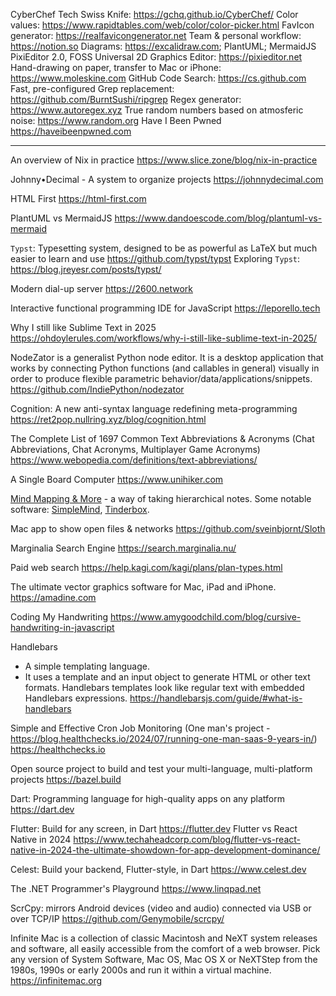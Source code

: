 CyberChef Tech Swiss Knife: https://gchq.github.io/CyberChef/
Color values: https://www.rapidtables.com/web/color/color-picker.html
FavIcon generator: https://realfavicongenerator.net
Team & personal workflow: https://notion.so
Diagrams: https://excalidraw.com; PlantUML; MermaidJS
PixiEditor 2.0, FOSS Universal 2D Graphics Editor: https://pixieditor.net
Hand-drawing on paper, transfer to Mac or iPhone: https://www.moleskine.com
GitHub Code Search: https://cs.github.com
Fast, pre-configured Grep replacement:
https://github.com/BurntSushi/ripgrep
Regex generator: https://www.autoregex.xyz
True random numbers based on atmosferic noise: https://www.random.org
Have I Been Pwned https://haveibeenpwned.com

---

An overview of Nix in practice
https://www.slice.zone/blog/nix-in-practice

Johnny•Decimal - A system to organize projects
https://johnnydecimal.com

HTML First
https://html-first.com

PlantUML vs MermaidJS
https://www.dandoescode.com/blog/plantuml-vs-mermaid

`Typst`: Typesetting system, designed to be as powerful as LaTeX but much easier to learn and use
https://github.com/typst/typst
Exploring `Typst`: https://blog.jreyesr.com/posts/typst/

Modern dial-up server
https://2600.network

Interactive functional programming IDE for JavaScript
https://leporello.tech

Why I still like Sublime Text in 2025
https://ohdoylerules.com/workflows/why-i-still-like-sublime-text-in-2025/

NodeZator is a generalist Python node editor. It is a desktop application that works by connecting Python functions (and callables in general) visually in order to produce flexible parametric behavior/data/applications/snippets.
https://github.com/IndiePython/nodezator

Cognition: A new anti-syntax language redefining meta-programming
https://ret2pop.nullring.xyz/blog/cognition.html

The Complete List of 1697 Common Text Abbreviations & Acronyms
(Chat Abbreviations, Chat Acronyms, Multiplayer Game Acronyms)
https://www.webopedia.com/definitions/text-abbreviations/

A Single Board Computer
https://www.unihiker.com

[Mind Mapping & More](https://en.m.wikipedia.org/wiki/Mind_map) - a way of taking hierarchical notes.
Some notable software: [SimpleMind](https://simplemind.eu), [Tinderbox](http://www.eastgate.com/Tinderbox/).

Mac app to show open files & networks
https://github.com/sveinbjornt/Sloth

Marginalia Search Engine
https://search.marginalia.nu/

Paid web search
https://help.kagi.com/kagi/plans/plan-types.html

The ultimate vector graphics software for Mac, iPad and iPhone.
https://amadine.com

Coding My Handwriting
https://www.amygoodchild.com/blog/cursive-handwriting-in-javascript

Handlebars
- A simple templating language.
- It uses a template and an input object to generate HTML or other text formats. Handlebars templates look like regular text with embedded Handlebars expressions.
https://handlebarsjs.com/guide/#what-is-handlebars

Simple and Effective Cron Job Monitoring
(One man's project - https://blog.healthchecks.io/2024/07/running-one-man-saas-9-years-in/)
https://healthchecks.io

Open source project to build and test your multi-language, multi-platform projects
https://bazel.build

Dart: Programming language for high-quality apps on any platform
https://dart.dev

Flutter: Build for any screen, in Dart
https://flutter.dev
Flutter vs React Native in 2024
https://www.techaheadcorp.com/blog/flutter-vs-react-native-in-2024-the-ultimate-showdown-for-app-development-dominance/

Celest: Build your backend, Flutter-style, in Dart
https://www.celest.dev

The .NET Programmer's Playground
https://www.linqpad.net

ScrCpy: mirrors Android devices (video and audio) connected via USB or over TCP/IP
https://github.com/Genymobile/scrcpy/

Infinite Mac is a collection of classic Macintosh and NeXT system releases and software, all easily accessible from the comfort of a web browser.
Pick any version of System Software, Mac OS, Mac OS X or NeXTStep from the 1980s, 1990s or early 2000s and run it within a virtual machine.
https://infinitemac.org
